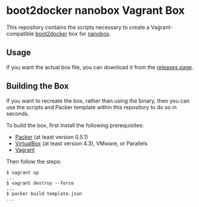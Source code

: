 # boot2docker nanobox Vagrant Box

This repository contains the scripts necessary to create a Vagrant-compatible
[boot2docker](https://github.com/steeve/boot2docker) box for [nanobox](http://nanobox.io).

## Usage

If you want the actual box file, you can download it from the
[releases page](https://github.com/pagodabox/nanobox-boot2docker/releases).

## Building the Box

If you want to recreate the box, rather than using the binary, then
you can use the scripts and Packer template within this repository to
do so in seconds.

To build the box, first install the following prerequisites:

  * [Packer](http://www.packer.io) (at least version 0.5.1)
  * [VirtualBox](http://www.virtualbox.org) (at least version 4.3), VMware, or Parallels
  * [Vagrant](http://www.vagrantup.com)

Then follow the steps:

```
$ vagrant up
...
$ vagrant destroy --force
...
$ packer build template.json
...
```

